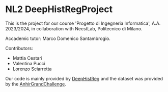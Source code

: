 # NL2 DeepHistRegProject

This is the project for our course 'Progetto di Ingegneria Informatica', A.A. 2023/2024, in collaboration with NecstLab, Politecnico di Milano.

Accademic tutor: Marco Domenico Santambrogio.

Contributors:

-  Mattia Cestari
-  Valentina Pucci 
-  Lorenzo Sciarretta 


Our code is mainly provided by [DeepHistReg](https://github.com/MWod/DeepHistReg) and the dataset was provided by the [AnhirGrandChallenge](https://anhir.grand-challenge.org/Data/).




